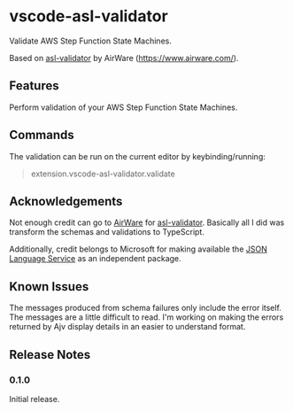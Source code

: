 # vscode-asl-validator

Validate AWS Step Function State Machines.

Based on [asl-validator](https://github.com/airware/asl-validator) by AirWare (https://www.airware.com/).

## Features

Perform validation of your AWS Step Function State Machines.

## Commands

The validation can be run on the current editor by keybinding/running:
> extension.vscode-asl-validator.validate

## Acknowledgements

Not enough credit can go to [AirWare](https://www.airware.com/) for [asl-validator](https://github.com/airware/asl-validator).  Basically all I did was transform the schemas and validations to TypeScript.

Additionally, credit belongs to Microsoft for making available the [JSON Language Service](https://github.com/Microsoft/vscode-json-languageservice) as an independent package.

## Known Issues

The messages produced from schema failures only include the error itself.  The messages are a little difficult to read.  I'm working on making the errors returned by Ajv display details in an easier to understand format.

## Release Notes

### 0.1.0

Initial release.